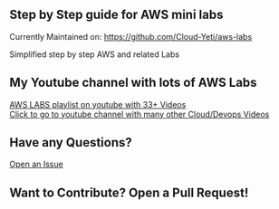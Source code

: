 ## Step by Step guide for AWS mini labs

Currently Maintained on: https://github.com/Cloud-Yeti/aws-labs

Simplified step by step AWS and related Labs

## My Youtube channel with lots of AWS Labs
[AWS LABS playlist on youtube with 33+ Videos](https://www.youtube.com/playlist?list=PLQP5dDPLts64M0nMnvHJ6qmbYUhHPlcc0)\
[Click to go to youtube channel with many other Cloud/Devops Videos](https://www.youtube.com/channel/UCbbp2FFbVQkuFYTJCZ92JQg)

## Have any Questions?
[Open an Issue](https://github.com/ravsau/aws-labs/issues/new)

## Want to Contribute? Open a Pull Request!
